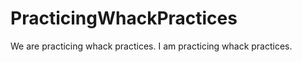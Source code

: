 PracticingWhackPractices
========================

We are practicing whack practices.
I am practicing whack practices.

